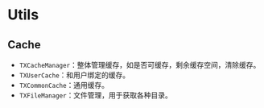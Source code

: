 # Utils
## Cache
- `TXCacheManager`：整体管理缓存，如是否可缓存，剩余缓存空间，清除缓存。
- `TXUserCache`：和用户绑定的缓存。
- `TXCommonCache`：通用缓存。
- `TXFileManager`：文件管理，用于获取各种目录。
